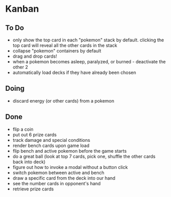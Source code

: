 # Kanban

## To Do
- only show the top card in each "pokemon" stack by default. clicking the top card will reveal all the other cards in the stack
- collapse "pokemon" containers by default
- drag and drop cards!
- when a pokemon becomes asleep, paralyzed, or burned - deactivate the other 2
- automatically load decks if they have already been chosen

## Doing
- discard energy (or other cards) from a pokemon

## Done
- flip a coin
- put out 6 prize cards
- track damage and special conditions
- render bench cards upon game load
- flip bench and active pokemon before the game starts
- do a great ball (look at top 7 cards, pick one, shuffle the other cards back into deck)
- figure out how to invoke a modal without a button click
- switch pokemon between active and bench
- draw a specific card from the deck into our hand
- see the number cards in opponent's hand
- retrieve prize cards
